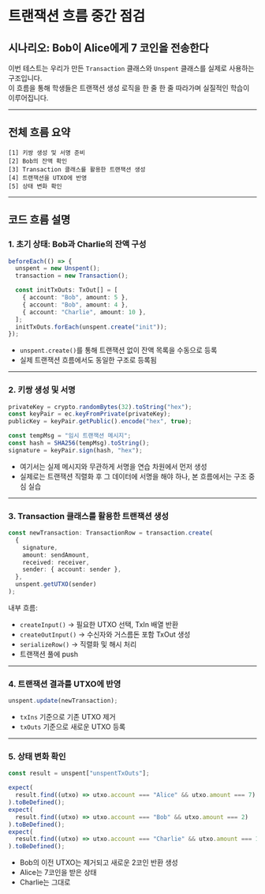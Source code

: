 # 트랜잭션 흐름 중간 점검

## 시나리오: Bob이 Alice에게 7 코인을 전송한다

이번 테스트는 우리가 만든 `Transaction` 클래스와 `Unspent` 클래스를 실제로 사용하는 구조입니다.  
이 흐름을 통해 학생들은 트랜잭션 생성 로직을 한 줄 한 줄 따라가며 실질적인 학습이 이루어집니다.

---

## 전체 흐름 요약

```
[1] 키쌍 생성 및 서명 준비
[2] Bob의 잔액 확인
[3] Transaction 클래스를 활용한 트랜잭션 생성
[4] 트랜잭션을 UTXO에 반영
[5] 상태 변화 확인
```

---

## 코드 흐름 설명

### 1. 초기 상태: Bob과 Charlie의 잔액 구성

```ts
beforeEach(() => {
  unspent = new Unspent();
  transaction = new Transaction();

  const initTxOuts: TxOut[] = [
    { account: "Bob", amount: 5 },
    { account: "Bob", amount: 4 },
    { account: "Charlie", amount: 10 },
  ];
  initTxOuts.forEach(unspent.create("init"));
});
```

- `unspent.create()`를 통해 트랜잭션 없이 잔액 목록을 수동으로 등록
- 실제 트랜잭션 흐름에서도 동일한 구조로 등록됨

---

### 2. 키쌍 생성 및 서명

```ts
privateKey = crypto.randomBytes(32).toString("hex");
const keyPair = ec.keyFromPrivate(privateKey);
publicKey = keyPair.getPublic().encode("hex", true);
```

```ts
const tempMsg = "임시 트랜잭션 메시지";
const hash = SHA256(tempMsg).toString();
signature = keyPair.sign(hash, "hex");
```

- 여기서는 실제 메시지와 무관하게 서명을 연습 차원에서 먼저 생성
- 실제로는 트랜잭션 직렬화 후 그 데이터에 서명을 해야 하나, 본 흐름에서는 구조 중심 실습

---

### 3. Transaction 클래스를 활용한 트랜잭션 생성

```ts
const newTransaction: TransactionRow = transaction.create(
  {
    signature,
    amount: sendAmount,
    received: receiver,
    sender: { account: sender },
  },
  unspent.getUTXO(sender)
);
```

내부 흐름:

- `createInput()` → 필요한 UTXO 선택, TxIn 배열 반환
- `createOutInput()` → 수신자와 거스름돈 포함 TxOut 생성
- `serializeRow()` → 직렬화 및 해시 처리
- 트랜잭션 풀에 push

---

### 4. 트랜잭션 결과를 UTXO에 반영

```ts
unspent.update(newTransaction);
```

- `txIns` 기준으로 기존 UTXO 제거
- `txOuts` 기준으로 새로운 UTXO 등록

---

### 5. 상태 변화 확인

```ts
const result = unspent["unspentTxOuts"];
```

```ts
expect(
  result.find((utxo) => utxo.account === "Alice" && utxo.amount === 7)
).toBeDefined();
expect(
  result.find((utxo) => utxo.account === "Bob" && utxo.amount === 2)
).toBeDefined();
expect(
  result.find((utxo) => utxo.account === "Charlie" && utxo.amount === 10)
).toBeDefined();
```

- Bob의 이전 UTXO는 제거되고 새로운 2코인 반환 생성
- Alice는 7코인을 받은 상태
- Charlie는 그대로
